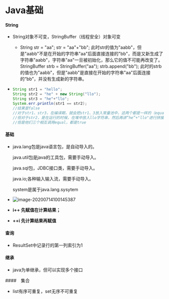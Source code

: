 # Java基础

#### String

- String对象不可变，StringBuffer（线程安全）对象可变

  - String str = "aa";  str = "aa"+"bb";  此时str的值为"aabb"，但是"aabb"不是在开始的字符串"aa"后面直接连接的"bb"，而是又新生成了字符串"aabb"，字符串"aa"一旦被初始化，那么它的值不可能再改变了。 StringBuffer strb = StringBuffer("aa");  strb.append("bb");  此时的strb的值也为"aabb"，但是"aabb"是直接在开始的字符串"aa"后面连接的“bb”，并没有生成新的字符串。

- ```java
  String str1 = "hello";
  String str2 = "he" + new String("llo");
  String str3 = "he"+"llo";
  System.err.println(str1 == str2);
  //结果是false
  //对于str1、str3，在编译期，就会把str1、3放入常量池中，这两个都是一样的（equal或者==）
  //但对于str2，是在运行的时候，在堆中放入llo字符串，然后再讲“he”+"llo"进行拼接形成“hello”放入堆中，也就是str2是在堆中，而tr1、3在常量池中
  //但是他们三个相互调用equal，都是true
  ```

#### 基础

- java.lang包是java语言包，是自动导入的。 

  java.util包是java的工具包，需要手动导入。 

  java.sql包，JDBC接口类，需要手动导入。 

  java.io;各种输入输入流，需要手动导入。 

  system是属于java.lang.sysytem    

- ![image-20200714100145387](C:\Users\asus\Desktop\面试\image-20200714100145387.png)

- **i++    先赋值在计算结果；**

- **++i    先计算结果再赋值**

#### 查询

- ResultSet中记录行的第一列索引为1

#### 继承

-   java为单继承，但可以实现多个接口 

####　集合

- list有序可重复，set无序不可重复

​	